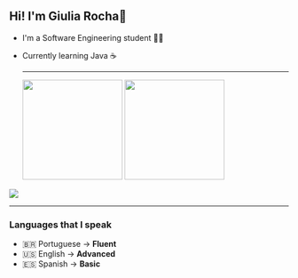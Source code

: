 ## Hi! I'm Giulia Rocha👋
- I'm a Software Engineering student 👩‍💻
- Currently learning Java ☕
  <hr>

    <img height ="180em" src="https://github-readme-stats.vercel.app/api?=username=Giulia-Rocha&show_icons=true&theme=highcontrast"/>
    <img height="180em" src="https://github-readme-stats.vercel.app/api/top-langs/?username=Giulia-Rocha&layout=compact&theme=highcontrast"/>
 
<a href="https://www.linkedin.com/in/giulia-barbizan/"><img src="https://img.shields.io/badge/LinkedIn-0077B5?style=for-the-badge&logo=linkedin&logoColor=white"><a/>
<hr>

### Languages that I speak 

- :brazil: Portuguese -> **Fluent**
- :us: English -> **Advanced**
- 🇪🇸 Spanish -> **Basic**

